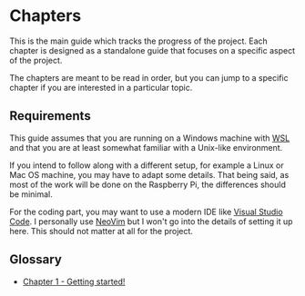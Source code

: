 # Chapters

This is the main guide which tracks the progress of the project. Each chapter
is designed as a standalone guide that focuses on a specific aspect of the
project.

The chapters are meant to be read in order, but you can jump to a specific
chapter if you are interested in a particular topic.

## Requirements

This guide assumes that you are running on a Windows machine with
[WSL](https://learn.microsoft.com/en-us/windows/wsl/install) and that you are
at least somewhat familiar with a Unix-like environment.

If you intend to follow along with a different setup, for example a Linux or
Mac OS machine, you may have to adapt some details. That being said, as most of
the work will be done on the Raspberry Pi, the differences should be minimal.

For the coding part, you may want to use a modern IDE like [Visual Studio
Code](https://code.visualstudio.com/). I personally use
[NeoVim](https://neovim.io/) but I won't go into the details of setting it up
here. This should not matter at all for the project.

## Glossary

- [Chapter 1 - Getting started!](./chapter-001/README.md)
